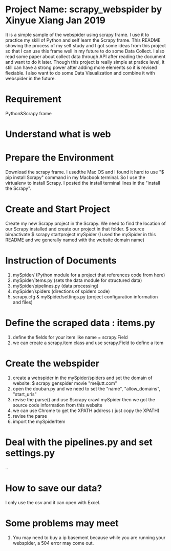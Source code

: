 # Project Name: scrapy_webspider by Xinyue Xiang Jan 2019 
It is a simple sample of the webspider using scrapy frame. I use it to practice my skill of Python and self learn the Scrapy frame.
This README showing the process of my self study and I got some ideas from this project so that I can use this frame well in my future to do some Data Collect. I also read some paper about collect data through API after reading the document and want to do it later. Though this project is really simple at pratice level, it still can have a strong power after adding more elements so it is revised flexiable. I also want to do some Data Visualization and combine it with webspider in the future.

# Requirement
Python&Scrapy frame

# Understand what is web
# Prepare the Environment
Download the scrapy frame. 
I usedthe Mac OS and I found it hard to use "$ pip install Scrapy" command in my Macbook terminal. So I use the virtualenv to install Scrapy. I posted the install terminal lines in the "install the Scrapy".
# Create and Start Project
Create my new Scrapy project in the Scrapy. We need to find the location of our Scrapy installed and create our project in that folder. $ source bin/activate $ scrapy startproject mySpider (I used the mySpider in this README and we generally named with the website domain name)
# Instruction of Documents
1. mySpider/ (Python module for a project that references code from here)
2. mySpider/items.py (sets the data module for structured data)
3. mySpider/pipelines.py (data processing)
4. mySpider/spiders (directions of spiders code)
5. scrapy.cfg & mySpider/settings.py (project configuration information and files)
# Define the scraped data : items.py
1. define the fields for your item like name = scrapy.Field
2. we can create a scrapy.item class and use scrapy.Field to define a item
# Create the webspider
1. create a webspider in the mySpider/spiders and set the domain of website: $ scrapy genspider movie "meijutt.com"
2. open the douban.py and we need to set the "name", "allow_domains", "start_urls"
3. revise the parse() and use $scrapy crawl mySpider then we got the source code information from this website
4. we can use Chrome to get the XPATH address ( just copy the XPATH)
5. revise the parse
6. import the mySpiderItem 
# Deal with the pipelines.py and set settings.py
..
# How to save our data?
I only use the csv and it can open with Excel. 

# Some problems may meet
1. You may need to buy a ip basement because while you are running your webspider, a 504 error may come out.
